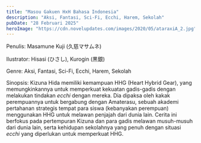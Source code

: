 ```yaml
---
title: "Masou Gakuen HxH Bahasa Indonesia"
description: "Aksi, Fantasi, Sci-Fi, Ecchi, Harem, Sekolah"
pubDate: "28 Februari 2025"
heroImage: "https://cdn.novelupdates.com/images/2020/05/ataraxiA_2.jpg"
---
```


Penulis: Masamune Kuji (久慈マサムネ)

Ilustrator: Hisasi (ひさし), Kurogin (黒銀)

Genre: Aksi, Fantasi, Sci-Fi, Ecchi, Harem, Sekolah

Sinopsis: Kizuna Hida memiliki kemampuan HHG (Heart Hybrid Gear), yang memungkinkannya untuk memperkuat kekuatan gadis-gadis dengan melakukan tindakan *ecchi* dengan mereka. Dia dipaksa oleh kakak perempuannya untuk bergabung dengan Amaterasu, sebuah akademi pertahanan strategis tempat para siswa (kebanyakan perempuan) menggunakan HHG untuk melawan penjajah dari dunia lain. Cerita ini berfokus pada pertempuran Kizuna dan para gadis melawan musuh-musuh dari dunia lain, serta kehidupan sekolahnya yang penuh dengan situasi *ecchi* yang diperlukan untuk memperkuat HHG.
